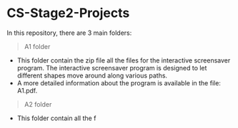 # CS-Stage2-Projects

In this repository, there are 3 main folders:
> A1 folder
  - This folder contain the zip file all the files for the interactive screensaver program. The interactive screensaver program is designed to let different shapes move around along various paths.
  - A more detailed information about the program is available in the file: A1.pdf.
> A2 folder
  - This folder contain all the f
